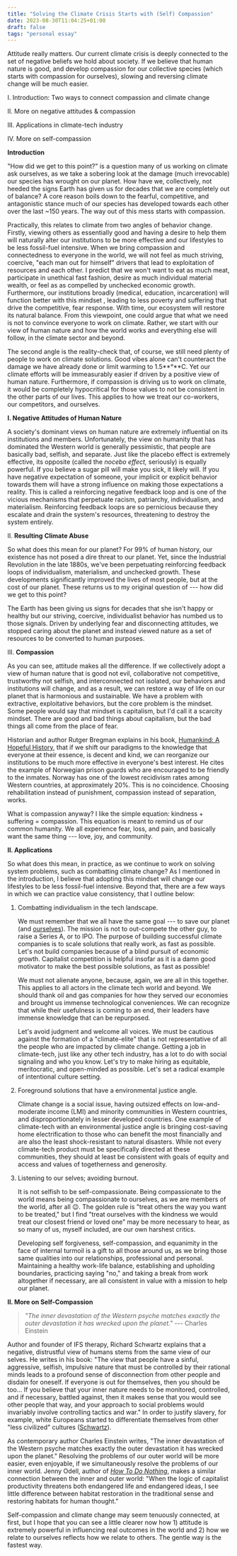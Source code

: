 ```yaml
---
title: "Solving the Climate Crisis Starts with (Self) Compassion"
date: 2023-08-30T11:04:25+01:00
draft: false
tags: "personal essay"
---
```


Attitude really matters. Our current climate crisis is deeply connected to the set of negative beliefs we hold about society. If we believe that human nature is good, and develop compassion for our collective species (which starts with compassion for ourselves), slowing and reversing climate change will be much easier.

I. Introduction: Two ways to connect compassion and climate change

II. More on negative attitudes & compassion

III. Applications in climate-tech industry

IV. More on self-compassion



**Introduction**

"How did we get to this point?" is a question many of us working on climate ask ourselves, as we take a sobering look at the damage (much irrevocable) our species has wrought on our planet. How have we, collectively, not heeded the signs Earth has given us for decades that we are completely out of balance? A core reason boils down to the fearful, competitive, and antagonistic stance much of our species has developed towards each other over the last ~150 years. The way out of this mess starts with compassion.

Practically, this relates to climate from two angles of behavior change. Firstly, viewing others as essentially good and having a desire to help them will naturally alter our institutions to be more effective and our lifestyles to be less fossil-fuel intensive. When we bring compassion and connectedness to everyone in the world, we will not feel as much striving, coercive, "each man out for himself" drivers that lead to exploitation of resources and each other. I predict that we won't want to eat as much meat, participate in unethical fast fashion, desire as much individual material wealth, or feel as as compelled by unchecked economic growth. Furthermore, our institutions broadly (medical, education, incarceration) will function better with this mindset , leading to less poverty and suffering that drive the competitive, fear response. With time, our ecosystem will restore its natural balance. From this viewpoint, one could argue that what we need is not to convince everyone to work on climate. Rather, we start with our view of human nature and how the world works and everything else will follow, in the climate sector and beyond.

The second angle is the reality-check that, of course, we still need plenty of people to work on climate solutions. Good vibes alone can't counteract the damage we have already done or limit warming to 1.5**°**C. Yet our climate efforts will be immeasurably easier if driven by a positive view of human nature. Furthermore, if compassion is driving us to work on climate, it would be completely hypocritical for those values to not be consistent in the other parts of our lives. This applies to how we treat our co-workers, our competitors, and ourselves.

**I. Negative Attitudes of Human Nature**

A society's dominant views on human nature are extremely influential on its institutions and members. Unfortunately, the view on humanity that has dominated the Western world is generally pessimistic, that people are basically bad, selfish, and separate. Just like the placebo effect is extremely effective, its opposite (called the *nocebo effect,* seriously) is equally powerful. If you believe a sugar pill will make you sick, it likely will. If you have negative expectation of someone, your implicit or explicit behavior towards them will have a strong influence on making those expectations a reality. This is called a reinforcing negative feedback loop and is one of the vicious mechanisms that perpetuate racism, patriarchy, individualism, and materialism. Reinforcing feedback loops are so pernicious because they escalate and drain the system's resources, threatening to destroy the system entirely.

II. **Resulting** **Climate Abuse**

So what does this mean for our planet? For 99% of human history, our existence has not posed a dire threat to our planet. Yet, since the Industrial Revolution in the late 1880s, we've been perpetuating reinforcing feedback loops of individualism, materialism, and unchecked growth. These developments significantly improved the lives of most people, but at the cost of our planet. These returns us to my original question of --- how did we get to this point?

The Earth has been giving us signs for decades that she isn't happy or healthy but our striving, coercive, individualist behavior has numbed us to those signals. Driven by underlying fear and disconnecting attitudes, we stopped caring about the planet and instead viewed nature as a set of resources to be converted to human purposes.

III. **Compassion**

As you can see, attitude makes all the difference. If we collectively adopt a view of human nature that is good not evil, collaborative not competitive, trustworthy not selfish, and interconnected not isolated, our behaviors and institutions will change, and as a result, we can restore a way of life on our planet that is harmonious and sustainable. We have a problem with extractive, exploitative behaviors, but the core problem is the mindset. Some people would say that mindset is capitalism, but I'd call it a scarcity mindset. There are good and bad things about capitalism, but the bad things all come from the place of fear.

Historian and author Rutger Bregman explains in his book, [Humankind: A Hopeful History](https://www.notion.so/Solving-the-Climate-Crisis-Starts-with-Self-Compassion-61431539b65a46dab2f69da3ec3fa9bc?pvs=21), that if we shift our paradigms to the knowledge that everyone at their essence, is decent and kind, we can reorganize our institutions to be much more effective in everyone's best interest. He cites the example of Norwegian prison guards who are encouraged to be friendly to the inmates. Norway has one of the lowest recidivism rates among Western countries, at approximately 20%. This is no coincidence. Choosing rehabilitation instead of punishment, compassion instead of separation, works.

What is compassion anyway? I like the simple equation: kindness + suffering = compassion. This equation is meant to remind us of our common humanity. We all experience fear, loss, and pain, and basically want the same thing --- love, joy, and community.


**II. Applications**

So what does this mean, in practice, as we continue to work on solving system problems, such as combatting climate change? As I mentioned in the introduction, I believe that adopting this mindset will change our lifestyles to be less fossil-fuel intensive. Beyond that, there are a few ways in which we can practice value consistency, that I outline below:

1.  Combatting individualism in the tech landscape.

    We must remember that we all have the same goal --- to save our planet (and [ourselves](https://www.oxfamamerica.org/explore/stories/saving-us-an-excerpt-from-katherine-hayhoes-new-book-on-climate-change/)). The mission is not to out-compete the other guy, to raise a Series A, or to IPO. The purpose of building successful climate companies is to scale solutions that really work, as fast as possible. Let's not build companies because of a blind pursuit of economic growth. Capitalist competition is helpful insofar as it is a damn good motivator to make the best possible solutions, as fast as possible!

    We must not alienate anyone, because, again, we are all in this together. This applies to all actors in the climate tech world and beyond. We should thank oil and gas companies for how they served our economies and brought us immense technological conveniences. We can recognize that while their usefulness is coming to an end, their leaders have immense knowledge that can be repurposed.

    Let's avoid judgment and welcome all voices. We must be cautious against the formation of a "climate-elite" that is not representative of all the people who are impacted by climate change. Getting a job in climate-tech, just like any other tech industry, has a lot to do with social signaling and who you know. Let's try to make hiring as equitable, meritocratic, and open-minded as possible. Let's set a radical example of intentional culture setting.

2.  Foreground solutions that have a environmental justice angle.

    Climate change is a social issue, having outsized effects on low-and-moderate income (LMI) and minority communities in Western countries, and disproportionately in lesser developed countries. One example of climate-tech with an environmental justice angle is bringing cost-saving home electrification to those who can benefit the most financially and are also the least shock-resistant to natural disasters. While not every climate-tech product must be specifically directed at these communities, they should at least be consistent with goals of equity and access and values of togetherness and generosity.

3.  Listening to our selves; avoiding burnout.

    It is not selfish to be self-compassionate. Being compassionate to the world means being compassionate to ourselves, as we are members of the world, after all 😉. The golden rule is "treat others the way you want to be treated," but I find "treat ourselves with the kindness we would treat our closest friend or loved one" may be more necessary to hear, as so many of us, myself included, are our own harshest critics.

    Developing self forgiveness, self-compassion, and equanimity in the face of internal turmoil is a gift to all those around us, as we bring those same qualities into our relationships, professional and personal. Maintaining a healthy work-life balance, establishing and upholding boundaries, practicing saying "no," and taking a break from work altogether if necessary, are all consistent in value with a mission to help our planet.


**II. More on Self-Compassion**

> *"The inner devastation of the Western psyche matches exactly the outer devastation it has wrecked upon the planet."* --- Charles Einstein

Author and founder of IFS therapy, Richard Schwartz explains that a negative, distrustful view of humans stems from the same view of our selves. He writes in his book: "The view that people have a sinful, aggressive, selfish, impulsive nature that must be controlled by their rational minds leads to a profound sense of disconnection from other people and disdain for oneself. If everyone is out for themselves, then you should be too... If you believe that your inner nature needs to be monitored, controlled, and if necessary, battled against, then it makes sense that you would see other people that way, and your approach to social problems would invariably involve controlling tactics and war." In order to justify slavery, for example, white Europeans started to differentiate themselves from other "less civilized" cultures ([Schwartz](https://www.amazon.com/No-Bad-Parts-Restoring-Wholeness/dp/1683646681)).

As contemporary author Charles Einstein writes, "The inner devastation of the Western psyche matches exactly the outer devastation it has wrecked upon the planet." Resolving the problems of our outer world will be more easier, even enjoyable, if we simultaneously resolve the problems of our inner world. Jenny Odell, author of *[How To Do Nothing](https://www.notion.so/Solving-the-Climate-Crisis-Starts-with-Self-Compassion-61431539b65a46dab2f69da3ec3fa9bc?pvs=21)*, makes a similar connection between the inner and outer world: "When the logic of capitalist productivity threatens both endangered life and endangered ideas, I see little difference between habitat restoration in the traditional sense and restoring habitats for human thought."

Self-compassion and climate change may seem tenuously connected, at first, but I hope that you can see a little clearer now how 1) attitude is extremely powerful in influencing real outcomes in the world and 2) how we relate to ourselves reflects how we relate to others. The gentle way is the fastest way.